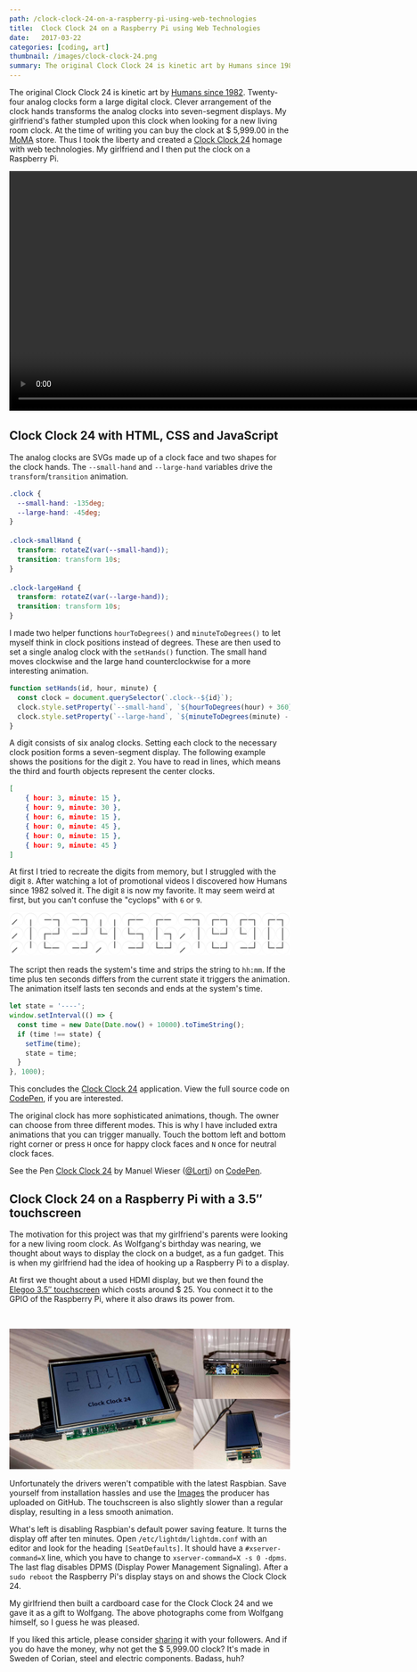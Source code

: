 ```yaml
---
path: /clock-clock-24-on-a-raspberry-pi-using-web-technologies
title:  Clock Clock 24 on a Raspberry Pi using Web Technologies
date:   2017-03-22
categories: [coding, art]
thumbnail: /images/clock-clock-24.png
summary: The original Clock Clock 24 is kinetic art by Humans since 1982. Twenty-four analog clocks form a large digital clock. Clever arrangement of the clock hands transforms the analog clocks into seven-segment displays. My girlfriend’s father stumpled upon this clock when looking for a new living room clock. At the time of writing you can buy the clock at $ 5,999.00 in the MoMA store. Thus I took the liberty and created a Clock Clock 24 homage with web technologies. My girlfriend and I then put the clock on a Raspberry Pi.
---
```


The original Clock Clock 24 is kinetic art by [Humans since 1982]. Twenty-four analog clocks form a large digital clock. Clever arrangement of the clock hands transforms the analog clocks into seven-segment displays. My girlfriend's father stumpled upon this clock when looking for a new living room clock. At the time of writing you can buy the clock at $ 5,999.00 in the [MoMA] store. Thus I took the liberty and created a [Clock Clock 24] homage with web technologies. My girlfriend and I then put the clock on a Raspberry Pi.

<video width="990" height="430" autoplay controls preload="auto" loop>
    <source src="/images/clock-clock-24.mp4" type="video/mp4">
</video>

## Clock Clock 24 with HTML, CSS and JavaScript

The analog clocks are SVGs made up of a clock face and two shapes for the clock hands. The `--small-hand` and `--large-hand` variables drive the `transform`/`transition` animation.

``` css
.clock {
  --small-hand: -135deg;
  --large-hand: -45deg;
}

.clock-smallHand {
  transform: rotateZ(var(--small-hand));
  transition: transform 10s;
}

.clock-largeHand {
  transform: rotateZ(var(--large-hand));
  transition: transform 10s;
}
```

I made two helper functions `hourToDegrees()` and `minuteToDegrees()` to let myself think in clock positions instead of degrees. These are then used to set a single analog clock with the `setHands()` function. The small hand moves clockwise and the large hand counterclockwise for a more interesting animation.

``` js
function setHands(id, hour, minute) {
  const clock = document.querySelector(`.clock--${id}`);
  clock.style.setProperty(`--small-hand`, `${hourToDegrees(hour) + 360}deg`);
  clock.style.setProperty(`--large-hand`, `${minuteToDegrees(minute) - 360}deg`);
}
```

A digit consists of six analog clocks. Setting each clock to the necessary clock position forms a seven-segment display. The following example shows the positions for the digit `2`. You have to read in lines, which means the third and fourth objects represent the center clocks.

``` json
[
    { hour: 3, minute: 15 },
    { hour: 9, minute: 30 },
    { hour: 6, minute: 15 },
    { hour: 0, minute: 45 },
    { hour: 0, minute: 15 },
    { hour: 9, minute: 45 }
]
```

At first I tried to recreate the digits from memory, but I struggled with the digit `8`. After watching a lot of promotional videos I discovered how Humans since 1982 solved it. The digit `8` is now my favorite. It may seem weird at first, but you can't confuse the "cyclops" with `6` or `9`.

![](/images/clock-clock-24-digits.png)

The script then reads the system's time and strips the string to `hh:mm`. If the time plus ten seconds differs from the current state it triggers the animation. The animation itself lasts ten seconds and ends at the system's time.

``` js
let state = '----';
window.setInterval(() => {
  const time = new Date(Date.now() + 10000).toTimeString();
  if (time !== state) {
    setTime(time);
    state = time;
  }
}, 1000);
```

This concludes the [Clock Clock 24] application. View the full source code on [CodePen], if you are interested.

The original clock has more sophisticated animations, though. The owner can choose from three different modes. This is why I have included extra animations that you can trigger manually. Touch the bottom left and bottom right corner or press `H` once for happy clock faces and `N` once for neutral clock faces.

<p data-height="700" data-theme-id="0" data-slug-hash="XpQewQ" data-default-tab="result" data-user="Lorti" data-embed-version="2" data-pen-title="Clock Clock 24" class="codepen">See the Pen <a href="http://codepen.io/Lorti/pen/XpQewQ/">Clock Clock 24</a> by Manuel Wieser (<a href="http://codepen.io/Lorti">@Lorti</a>) on <a href="http://codepen.io">CodePen</a>.</p>
<script async src="https://production-assets.codepen.io/assets/embed/ei.js"></script>

## Clock Clock 24 on a Raspberry Pi with a 3.5″ touchscreen

The motivation for this project was that my girlfriend's parents were looking for a new living room clock. As Wolfgang's birthday was nearing, we thought about ways to display the clock on a budget, as a fun gadget. This is when my girlfriend had the idea of hooking up a Raspberry Pi to a display.

At first we thought about a used HDMI display, but we then found the <a rel="nofollow" href="https://www.amazon.de/gp/product/B01JRUH0CY/ref=as_li_tl?ie=UTF8&camp=1638&creative=6742&creativeASIN=B01JRUH0CY&linkCode=as2&tag=manuninja-21">Elegoo 3.5″ touchscreen</a> which costs around $ 25. You connect it to the GPIO of the Raspberry Pi, where it also draws its power from.

<img src="http://ir-de.amazon-adsystem.com/e/ir?t=manuninja-21&l=as2&o=3&a=B01JRUH0CY" width="1" height="1" border="0" alt="" style="border:none !important; margin:0px !important;" />

![](/images/clock-clock-24-on-a-raspberry-pi-with-a-3-5-inch-touchscreen.jpg)

Unfortunately the drivers weren't compatible with the latest Raspbian. Save yourself from installation hassles and use the [Images] the producer has uploaded on GitHub. The touchscreen is also slightly slower than a regular display, resulting in a less smooth animation.

What's left is disabling Raspbian's default power saving feature. It turns the display off after ten minutes. Open `/etc/lightdm/lightdm.conf` with an editor and look for the heading `[SeatDefaults]`. It should have a `#xserver-command=X` line, which you have to change to `xserver-command=X -s 0 -dpms`. The last flag disables DPMS (Display Power Management Signaling). After a `sudo reboot` the Raspberry Pi's display stays on and shows the Clock Clock 24.

My girlfriend then built a cardboard case for the Clock Clock 24 and we gave it as a gift to Wolfgang. The above photographs come from Wolfgang himself, so I guess he was pleased.

If you liked this article, please consider [sharing] it with your followers. And if you do have the money, why not get the $ 5,999.00 clock? It's made in Sweden of Corian, steel and electric components. Badass, huh?

[CodePen]: http://codepen.io/Lorti/pen/XpQewQ/
[Humans since 1982]: http://www.humanssince1982.com/
[Clock Clock 24]: http://cc24.g01l.eu/
[Images]: https://github.com/goodtft/LCD-show/wiki/Images-Download-address
[MoMA]: https://store.moma.org/museum/moma/ProductDisplay_Clock-Clock-24-_10451_10001_238891_-1_26663_11551
[sharing]: https://twitter.com/intent/tweet?original_referer=https://manu.ninja/clock-clock-24-on-a-raspberry-pi&text=Clock%20Clock%2024%20on%20a%20Raspberry%20Pi%20using%20Web%20Technologies&tw_p=tweetbutton&url=https://manu.ninja/clock-clock-24-on-a-raspberry-pi-using-web-technologies&via=manuelwieser

